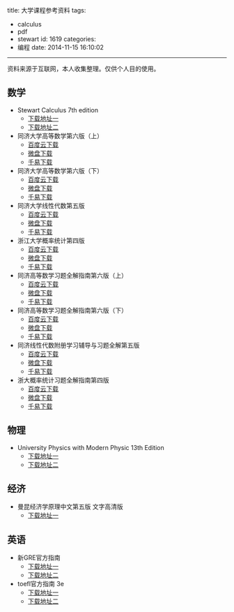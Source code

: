 title: 大学课程参考资料
tags:
  - calculus
  - pdf
  - stewart
id: 1619
categories:
  - 编程
date: 2014-11-15 16:10:02
---

资料来源于互联网，本人收集整理。仅供个人目的使用。

## 数学 ##

* Stewart Calculus 7th edition
  * [下载地址一](http://pan.baidu.com/s/1rUohw)
  * [下载地址二](http://down.51cto.com/data/1900350)
* 同济大学高等数学第六版（上）
  * [百度云下载](http://pan.baidu.com/s/1eQ71U5W)
  * [微盘下载](http://vdisk.weibo.com/s/qgCUFgF6OQiUe)
  * [千易下载](http://1000eb.com/1dv9d)
* 同济大学高等数学第六版（下）
  * [百度云下载](http://pan.baidu.com/s/1nt3jSSh)
  * [微盘下载](http://vdisk.weibo.com/s/qgCUFgF6OQj4G)
  * [千易下载](http://1000eb.com/1dv9e)
* 同济大学线性代数第五版
  * [百度云下载](http://pan.baidu.com/s/1hqCh8xA)
  * [微盘下载](http://vdisk.weibo.com/s/qgCUFgF6OQiGR)
  * [千易下载](http://1000eb.com/1dv9f)
* 浙江大学概率统计第四版
  * [百度云下载](http://pan.baidu.com/s/1mgN4FJ6)
  * [微盘下载](http://vdisk.weibo.com/s/qgCUFgF6OQj0d)
  * [千易下载](http://1000eb.com/1dv9g)
* 同济高等数学习题全解指南第六版（上）
  * [百度云下载](http://pan.baidu.com/s/1c0bHVpA)
  * [微盘下载](http://vdisk.weibo.com/s/qgFabTjKFBM-C)
  * [千易下载](http://1000eb.com/1dvkn)
* 同济高等数学习题全解指南第六版（下）
  * [百度云下载](http://pan.baidu.com/s/1sjHURPr)
  * [微盘下载](http://vdisk.weibo.com/s/qgFabTjKFBN01)
  * [千易下载](http://1000eb.com/1dvko)
* 同济线性代数附册学习辅导与习题全解第五版
  * [百度云下载](http://pan.baidu.com/s/1i33sb9F)
  * [微盘下载](http://vdisk.weibo.com/s/qgFabTjKFBM-J)
  * [千易下载](http://1000eb.com/1dvkp)
* 浙大概率统计习题全解指南第四版
  * [百度云下载](http://pan.baidu.com/s/1jGpcSaq)
  * [微盘下载](http://vdisk.weibo.com/s/qgFabTjKFBM-k)
  * [千易下载](http://1000eb.com/1dvkq)

## 物理 ##

* University Physics with Modern Physic 13th Edition
  * [下载地址一](http://115.com/lb/5lbq92ek)
  * [下载地址二](http://pan.baidu.com/s/1eQpKmOU)

## 经济 ##

* 曼昆经济学原理中文第五版 文字高清版
  * [下载地址一](http://pan.baidu.com/s/1jMJx0)

## 英语 ##

* 新GRE官方指南
  * [下载地址一](http://wenku.baidu.com/link?url=gvZrfX4zl2b1n7FUgLoVl9eK0KAhJktV7NkKxFuSEb0ly1abXMC8xvJUOL9be_oluwSLkDe3ago8PinzFTLePJvM9I1efotrJExiLF8CmTy)
  * [下载地址二](http://pan.baidu.com/s/1eQcSZN8)
* toefl官方指南 3e
  * [下载地址一](http://www.sharewithu.com/thread-660264-1-1.html)
  * [下载地址二](http://pan.baidu.com/s/1i3vdLqP)